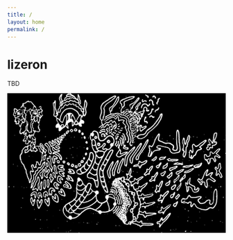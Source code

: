 ```yaml
---
title: /
layout: home
permalink: /
---
```


# lizeron

TBD

![](https://raw.githubusercontent.com/lizeron/lizeron.github.io/master/assets/images/king%20of%20x%20regions.PNG)

